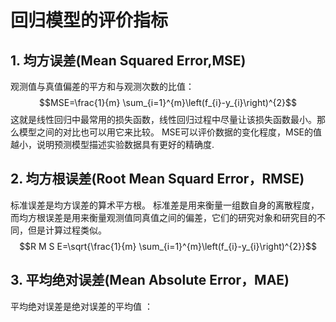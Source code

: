 # 回归模型的评价指标
## 1. 均方误差(Mean Squared Error,MSE)
观测值与真值偏差的平方和与观测次数的比值：
$$MSE=\frac{1}{m} \sum_{i=1}^{m}\left(f_{i}-y_{i}\right)^{2}$$
这就是线性回归中最常用的损失函数，线性回归过程中尽量让该损失函数最小。那么模型之间的对比也可以用它来比较。
MSE可以评价数据的变化程度，MSE的值越小，说明预测模型描述实验数据具有更好的精确度.

## 2. 均方根误差(Root Mean Squard Error，RMSE)
标准误差是均方误差的算术平方根。
标准差是用来衡量一组数自身的离散程度，而均方根误差是用来衡量观测值同真值之间的偏差，它们的研究对象和研究目的不同，但是计算过程类似。
$$R M S E=\sqrt{\frac{1}{m} \sum_{i=1}^{m}\left(f_{i}-y_{i}\right)^{2}}$$

## 3. 平均绝对误差(Mean Absolute Error，MAE)
平均绝对误差是绝对误差的平均值 ：


